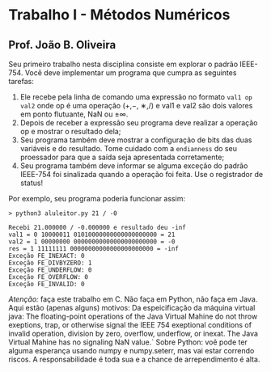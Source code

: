 # Trabalho I - Métodos Numéricos
## Prof. João B. Oliveira

Seu primeiro trabalho nesta disciplina consiste em explorar o padrão IEEE-754. Você deve implementar um programa que cumpra as seguintes tarefas:

1. Ele recebe pela linha de comando uma expressão no formato `val1 op val2` onde op é uma operação (+,−, ∗,/) e val1 e val2 são dois valores em ponto flutuante, NaN ou ±∞.
2. Depois de receber a expressão seu programa deve realizar a operação op e mostrar o resultado dela;
3. Seu programa também deve mostrar a configuração de bits das duas variáveis e do resultado. Tome cuidado com a `endianness` do seu proessador para que a saída seja apresentada corretamente;
4. Seu programa também deve informar se alguma exceção do padrão IEEE-754 foi sinalizada quando a operação foi feita. Use o registrador de status!

Por exemplo, seu programa poderia funcionar assim:

```
> python3 aluleitor.py 21 / -0

Recebi 21.000000 / -0.000000 e resultado deu -inf
val1 = 0 10000011 01010000000000000000000 = 21
val2 = 1 00000000 00000000000000000000000 = -0
res = 1 11111111 00000000000000000000000 = -inf
Exceção FE_INEXACT: 0
Exceção FE_DIVBYZERO: 1
Exceção FE_UNDERFLOW: 0
Exceção FE_OVERFLOW: 0
Exceção FE_INVALID: 0
```

*Atenção:* faça este trabalho em C. Não faça em Python, não faça em Java. Aqui estão (apenas alguns) motivos:
Da espeicificação da máquina virtual java:
The floating-point operations of the Java Virtual Mahine do not throw
exeptions, trap, or otherwise signal the IEEE 754 exeptional conditions
of invalid operation, division by zero, overflow, underflow, or inexat.
The Java Virtual Mahine has no signaling NaN value.`
Sobre Python: voê pode ter alguma esperança usando numpy e numpy.seterr, mas vai estar correndo riscos. A responsabilidade é toda sua e a chance de arrependimento é alta.

